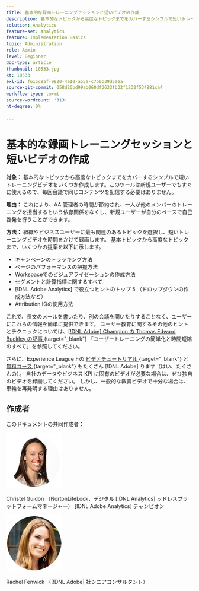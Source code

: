 ```yaml
---
title: 基本的な録画トレーニングセッションと短いビデオの作成
description: 基本的なトピックから高度なトピックまでをカバーするシンプルで短いトレーニングビデオをいくつか作成します。このツールは新規ユーザーでもすぐに使えるので、毎回会議で同じコンテンツを配信する必要はありません。
solution: Analytics
feature-set: Analytics
feature: Implementation Basics
topic: Administration
role: Admin
level: Beginner
doc-type: article
thumbnail: 10533.jpg
kt: 10533
exl-id: f615c9af-9920-4a10-a55a-c750b39d5aea
source-git-commit: 058d26bd99ab060df3633fb32f1232f534881ca4
workflow-type: tm+mt
source-wordcount: '313'
ht-degree: 0%

---
```


# 基本的な録画トレーニングセッションと短いビデオの作成

**対象：** 基本的なトピックから高度なトピックまでをカバーするシンプルで短いトレーニングビデオをいくつか作成します。このツールは新規ユーザーでもすぐに使えるので、毎回会議で同じコンテンツを配信する必要はありません。

**理由：** これにより、AA 管理者の時間が節約され、一人が他のメンバーのトレーニングを担当するという依存関係をなくし、新規ユーザーが自分のペースで自己啓発を行うことができます。

**方法：** 組織やビジネスユーザーに最も関連のあるトピックを選択し、短いトレーニングビデオを時間をかけて録画します。 基本トピックから高度なトピックまで、いくつかの提案を以下に示します。

* キャンペーンのトラッキング方法
* ページのパフォーマンスの把握方法
* Workspaceでのビジュアライゼーションの作成方法
* セグメントと計算指標に関するすべて
* [!DNL Adobe Analytics] で役立つヒントのトップ 5 （ドロップダウンの作成方法など）
* Attribution IQの使用方法

これで、長文のメールを書いたり、別の会議を開いたりすることなく、ユーザーにこれらの情報を簡単に提供できます。 ユーザー教育に関するその他のヒントとテクニックについては、[[!DNL Adobe] Champion の Thomas Edward Buckley の記事 ](https://experienceleague.adobe.com/docs/analytics-learn/tutorials/administration/key-admin-skills/simplify-training-users.html?lang=ja){target="_blank"} 「ユーザートレーニングの簡単化と時間短縮のすべて」を参照してください。

さらに、Experience League上の [ ビデオチュートリアル ](https://experienceleague.adobe.com/docs/analytics-learn/tutorials/overview.html?lang=ja){target="_blank"} と [ 無料コース ](https://experienceleague.adobe.com/ja?lang=ja#dashboard/learning){target="_blank"} もたくさん [!DNL Adobe] ります（はい、たくさんの）。 自社のデータやビジネス KPI に固有のビデオが必要な場合は、ぜひ独自のビデオを録画してください。 しかし、一般的な教育ビデオで十分な場合は、車輪を再発明する理由はありません。

## 作成者

このドキュメントの共同作成者：

![Christel Guidon](assets/Christel-Headshot-150.png)

Christel Guidon （NortonLifeLock、デジタル [!DNL Analytics] ッドレスプラットフォームマネージャー）
[!DNL Adobe Analytics] チャンピオン

![ レイチェル・フェンウィック ](assets/Rachel-Fenwick-150.png)

Rachel Fenwick （[!DNL Adobe] 社シニアコンサルタント）
